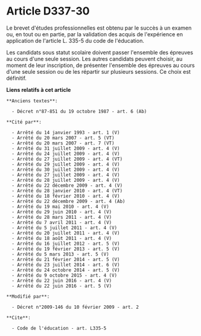 # Article D337-30

Le brevet d'études professionnelles est obtenu par le succès à un examen ou, en tout ou en partie, par la validation des
acquis de l'expérience en application de l'article L. 335-5 du code de l'éducation. 

Les candidats sous statut scolaire doivent passer l'ensemble des épreuves au cours d'une seule session. Les autres candidats
peuvent choisir, au moment de leur inscription, de présenter l'ensemble des épreuves au cours d'une seule session ou de les
répartir sur plusieurs sessions. Ce choix est définitif.

**Liens relatifs à cet article**

	**Anciens textes**:

	  - Décret n°87-851 du 19 octobre 1987 - art. 6 (Ab)

	**Cité par**:

	  - Arrêté du 14 janvier 1993 - art. 1 (V)
	  - Arrêté du 20 mars 2007 - art. 5 (VT)
	  - Arrêté du 20 mars 2007 - art. 7 (VT)
	  - Arrêté du 31 juillet 2009 - art. 4 (V)
	  - Arrêté du 24 juillet 2009 - art. 4 (V)
	  - Arrêté du 27 juillet 2009 - art. 4 (VT)
	  - Arrêté du 29 juillet 2009 - art. 4 (V)
	  - Arrêté du 30 juillet 2009 - art. 4 (V)
	  - Arrêté du 27 juillet 2009 - art. 4 (V)
	  - Arrêté du 28 juillet 2009 - art. 4 (V)
	  - Arrêté du 22 décembre 2009 - art. 4 (V)
	  - Arrêté du 28 janvier 2010 - art. 4 (VT)
	  - Arrêté du 18 février 2010 - art. 4 (V)
	  - Arrêté du 22 décembre 2009 - art. 4 (Ab)
	  - Arrêté du 19 mai 2010 - art. 4 (V)
	  - Arrêté du 29 juin 2010 - art. 4 (V)
	  - Arrêté du 28 mars 2011 - art. 4 (V)
	  - Arrêté du 7 avril 2011 - art. 4 (V)
	  - Arrêté du 5 juillet 2011 - art. 4 (V)
	  - Arrêté du 20 juillet 2011 - art. 4 (V)
	  - Arrêté du 18 août 2011 - art. 4 (V)
	  - Arrêté du 16 juillet 2012 - art. 5 (V)
	  - Arrêté du 19 février 2013 - art. 5 (V)
	  - Arrêté du 5 mars 2013 - art. 5 (V)
	  - Arrêté du 21 février 2014 - art. 5 (V)
	  - Arrêté du 23 juillet 2014 - art. 6 (V)
	  - Arrêté du 24 octobre 2014 - art. 5 (V)
	  - Arrêté du 9 octobre 2015 - art. 4 (V)
	  - Arrêté du 22 juin 2016 - art. 4 (V)
	  - Arrêté du 22 juin 2016 - art. 5 (V)

	**Modifié par**:

	  - Décret n°2009-146 du 10 février 2009 - art. 2

	**Cite**:

	  - Code de l'éducation - art. L335-5
